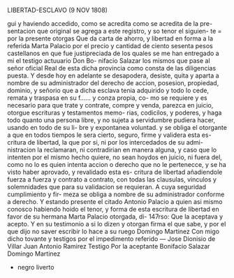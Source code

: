 LIBERTAD-ESCLAVO (9 NOV 1808)

gui y haviendo accedido, como se acredita como se acredita de la pre-
sentacion que original se agrega a este registro, y so tenor el siguien-
te = por la presente otorgas Que da carta de ahorro, y libertad
en forma a la referida Marta Palacio por el precio y cantidad de
ciento sesenta pesos castellanos en que fue justipreciada de
los quales se me han entregado a mi el testigo actuuario Don Bo-
nifacio Salazar los mismos que pase al señor oficial Real de
esta dicha provincia como consta de las diligencias puesta. Y desde
hoy en adelante se desapodera, desiste, quita y aparta a nombre
de su administrador del derecho de accion, posesion, propiedad,
dominio, y señorio que a dicha esclava tenia adquirido y todo
lo cede, remata y traspasa en su f...... y conza propia, co-
mo se requiere y es necesario para que trate y contrate, compre y
venda, parezca en juicio, otorgue escrituras y testamentos memo-
rias, codicilos, y poderes, y haga todo quanto una persona libre, y
no sujeta a servidumbre pudiera hacer, usando en todo de su li-
bre y expontanea voluntad. y se obliga el otorgante a que en
todos tiempos le sera cierto, seguro, firme y validera esta es-
critura de libertad, la que por si, ni por los intercedados de su admi-
nistracion la reclamaran, ni contradirian en manera alguna, y caso que
lo intenten por el mismo hecho quiere, no sean hoydos en juicio,
ni fuera del, como no lo es quien intenta accion o derecho que no le
pertenecce, y se ha visto haber aprovado, y revalidado esta es-
critura de libertad añadiendole fuerza a fuerza y contrato a
contrato, con todas las clausulas, vinculos y solemnidades que para
su validacion se requieran. A cuya seguridad cumplimiento y fir-
meza se obliga a nombre de su administrador conforme a
derecho. Y estando presente el citado Antonio Palacio a quien asi
mismo conosco habiendo hoido el tenor, y forma de esta escritura
de libertad en favor de su hermana Marta Palacio otorgada, di-
147rso: Que la aceptava y acepto. Y en su testimonio a si lo dizen
y otorgan firma el que sabe, y por el que dijo no saver escribir
lo hace a su ruego Domingo Martinez Con migo dicho tovante
y testigos por el impedimento referido —
Jose Dionisio de Villar Juan Antonio Ramirez
Testigo Por la aceptante
Bonifacio Salazar Domingo Martinez
* negro liverto